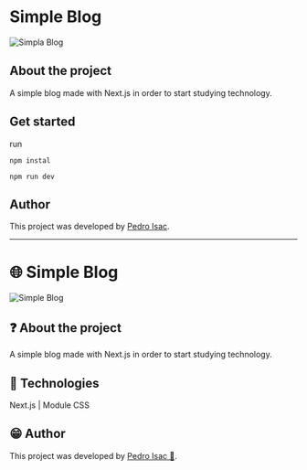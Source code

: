# Simple Blog
![Simpla Blog](https://i.pinimg.com/564x/ea/c1/37/eac137f5238d4a38a2cb19333e000faa.jpg)

##  About the project
A simple blog made with Next.js in order to start studying technology.

## Get started
run

`npm instal`

`npm run dev`

## Author
This project was developed by [Pedro Isac](https://www.instagram.com/ss.pedroisac/).

-------------
# 🌐 Simple Blog
![Simple Blog](https://i.pinimg.com/564x/ea/c1/37/eac137f5238d4a38a2cb19333e000faa.jpg)

## ❓ About the project
A simple blog made with Next.js in order to start studying technology.

## 🧱 Technologies
Next.js | Module CSS

## 😁 Author
This project was developed by [Pedro Isac 🔗](https://pedro-isacss.github.io/).
